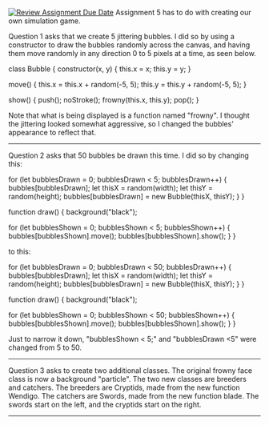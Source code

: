 [![Review Assignment Due Date](https://classroom.github.com/assets/deadline-readme-button-24ddc0f5d75046c5622901739e7c5dd533143b0c8e959d652212380cedb1ea36.svg)](https://classroom.github.com/a/pJv4oXRo)
Assignment 5 has to do with creating our own simulation game.

Question 1 asks that we create 5 jittering bubbles. I did so by using a constructor to draw the bubbles randomly across the canvas, and having them move randomly in any direction 0 to 5 pixels at a time, as seen below.

class Bubble {
  constructor(x, y) {
    this.x = x;
    this.y = y;
  }

  move() {
    this.x = this.x + random(-5, 5);
    this.y = this.y + random(-5, 5);
  }

  show() {
    push();
    noStroke();
    frowny(this.x, this.y);
    pop();
  }
  
  Note that what is being displayed is a function named "frowny". I thought the jittering looked somewhat aggressive, so I changed the bubbles' appearance to reflect that.
   
  -------------------------------------------------------------------------------------------------------------------------------------------

  Question 2 asks that 50 bubbles be drawn this time. I did so by changing this:
  
   for (let bubblesDrawn = 0; bubblesDrawn < 5; bubblesDrawn++) {
    bubbles[bubblesDrawn];
    let thisX = random(width);
    let thisY = random(height);
    bubbles[bubblesDrawn] = new Bubble(thisX, thisY);
  }
}

function draw() {
  background("black");

  for (let bubblesShown = 0; bubblesShown < 5; bubblesShown++) {
    bubbles[bubblesShown].move();
    bubbles[bubblesShown].show();
  }
}

to this:

 for (let bubblesDrawn = 0; bubblesDrawn < 50; bubblesDrawn++) {
    bubbles[bubblesDrawn];
    let thisX = random(width);
    let thisY = random(height);
    bubbles[bubblesDrawn] = new Bubble(thisX, thisY);
  }
}

function draw() {
  background("black");

  for (let bubblesShown = 0; bubblesShown < 50; bubblesShown++) {
    bubbles[bubblesShown].move();
    bubbles[bubblesShown].show();
  }
}

Just to narrow it down, "bubblesShown < 5;" and "bubblesDrawn <5" were changed from 5 to 50.

------------------------------------------------------------------------------------------------------------------------------------------

Question 3 asks to create two additional classes. The original frowny face class is now a background "particle". The two new classes are breeders and catchers. The breeders are Cryptids, made from the new function Wendigo. The catchers are Swords, made from the new function blade. The swords start on the left, and the cryptids start on the right.

-------------------------------------------------------------------------------------------------------------------------------------------
